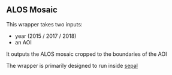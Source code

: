 

## ALOS Mosaic 

This wrapper takes two inputs:

- year (2015 / 2017 / 2018)
- an AOI


It outputs the ALOS mosaic cropped to the boundaries of the AOI 

The wrapper is primarily designed to run inside [sepal](https://sepal.io)

